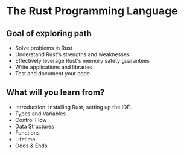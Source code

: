 # The Rust Programming Language

## Goal of exploring path
- Solve problems in Rust
- Understand Rust's strengths and weaknesses
- Effectively leverage Rust's memory safety guarantees
- Write applications and libraries
- Test and document your code

## What will you learn from?
- Introduction: Installing Rust, setting up the IDE.
- Types and Variables
- Control Flow
- Data Structures
- Functions
- Lifetime
- Odds & Ends

